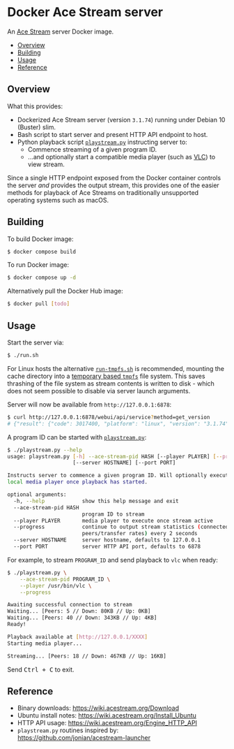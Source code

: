 # Docker Ace Stream server

An [Ace Stream](http://www.acestream.org/) server Docker image.

- [Overview](#overview)
- [Building](#building)
- [Usage](#usage)
- [Reference](#reference)

## Overview

What this provides:

- Dockerized Ace Stream server (version `3.1.74`) running under Debian 10 (Buster) slim.
- Bash script to start server and present HTTP API endpoint to host.
- Python playback script [`playstream.py`](playstream.py) instructing server to:
	- Commence streaming of a given program ID.
	- ...and optionally start a compatible media player (such as [VLC](https://www.videolan.org/vlc/)) to view stream.

Since a single HTTP endpoint exposed from the Docker container controls the server _and_ provides the output stream, this provides one of the easier methods for playback of Ace Streams on traditionally unsupported operating systems such as macOS.

## Building

To build Docker image:

```sh
$ docker compose build
```

To run Docker image:

```sh
$ docker compose up -d
```

Alternatively pull the Docker Hub image:

```sh
$ docker pull [todo]
```

## Usage

Start the server via:

```sh
$ ./run.sh
```

For Linux hosts the alternative [`run-tmpfs.sh`](run-tmpfs.sh) is recommended, mounting the cache directory into a [temporary based `tmpfs`](run-tmpfs.sh#L12) file system. This saves thrashing of the file system as stream contents is written to disk - which does not seem possible to disable via server launch arguments.

Server will now be available from `http://127.0.0.1:6878`:

```sh
$ curl http://127.0.0.1:6878/webui/api/service?method=get_version
# {"result": {"code": 3017400, "platform": "linux", "version": "3.1.74"}, "error": null}
```

A program ID can be started with [`playstream.py`](playstream.py):

```sh
$ ./playstream.py --help
usage: playstream.py [-h] --ace-stream-pid HASH [--player PLAYER] [--progress]
                     [--server HOSTNAME] [--port PORT]

Instructs server to commence a given program ID. Will optionally execute a
local media player once playback has started.

optional arguments:
  -h, --help            show this help message and exit
  --ace-stream-pid HASH
                        program ID to stream
  --player PLAYER       media player to execute once stream active
  --progress            continue to output stream statistics (connected
                        peers/transfer rates) every 2 seconds
  --server HOSTNAME     server hostname, defaults to 127.0.0.1
  --port PORT           server HTTP API port, defaults to 6878
```

For example, to stream `PROGRAM_ID` and send playback to `vlc` when ready:

```sh
$ ./playstream.py \
	--ace-stream-pid PROGRAM_ID \
	--player /usr/bin/vlc \
	--progress

Awaiting successful connection to stream
Waiting... [Peers: 5 // Down: 80KB // Up: 0KB]
Waiting... [Peers: 40 // Down: 343KB // Up: 4KB]
Ready!

Playback available at [http://127.0.0.1/XXXX]
Starting media player...

Streaming... [Peers: 18 // Down: 467KB // Up: 16KB]
```

Send <kbd>Ctrl + C</kbd> to exit.

## Reference

- Binary downloads: https://wiki.acestream.org/Download
- Ubuntu install notes: https://wiki.acestream.org/Install_Ubuntu
- HTTP API usage: https://wiki.acestream.org/Engine_HTTP_API
- `playstream.py` routines inspired by: https://github.com/jonian/acestream-launcher
